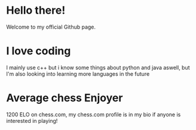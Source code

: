 # Hello there!
Welcome to my official Github page.
# I love coding
I mainly use c++ but i know some things about python and java aswell, but I'm also looking into learning more languages in the future
# Average chess Enjoyer
1200 ELO on chess.com, my chess.com profile is in my bio if anyone is interested in playing!
